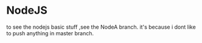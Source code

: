 # NodeJS

to see the nodejs basic stuff ,see the NodeA branch.
it's because i dont like to push anything in master branch.
